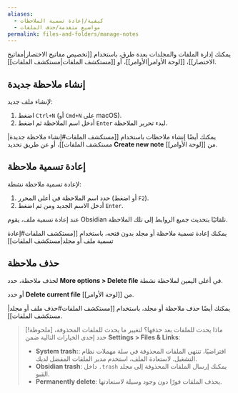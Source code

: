 ```yaml
---
aliases:
  - كيفية/إعادة تسمية الملاحظات
  - مواضيع متفدمة/حذف الملفات
permalink: files-and-folders/manage-notes
---
```


يمكنك إدارة الملفات والمجلدات بعدة طرق، باستخدام [[تخصيص مفاتيح الاختصار|مفاتيح الاختصار]]، [[لوحة الأوامر|الأوامر]]، أو [[مستكشف الملفات|مستكشف الملفات]].

## إنشاء ملاحظة جديدة

لإنشاء ملف جديد:

1. اضغط `Ctrl+N` (أو `Cmd+N` على macOS).
2. أدخل اسم الملاحظة ثم اضغط `Enter` لبدء تحرير الملاحظة.

يمكنك أيضًا إنشاء ملاحظات باستخدام [[مستكشف الملفات#إنشاء ملاحظة جديدة|مستكشف الملفات]]، أو عن طريق تحديد **Create new note** من [[لوحة الأوامر]].

## إعادة تسمية ملاحظة

لإعادة تسمية ملاحظة نشطة:

1. حدد اسم الملاحظة في أعلى المحرر (أو اضغط `F2`).
2. أدخل الاسم الجديد ومن ثم اضغط `Enter`.

عند إعادة تسمية ملف، يقوم Obsidian تلقائيًا بتحديث جميع الروابط إلى تلك الملاحظة.

يمكنك إعادة تسمية ملاحظة أو مجلد بدون فتحه، باستخدام [[مستكشف الملفات#إعادة تسمية ملف أو مجلد|مستكشف الملفات]]

## حذف ملاحظة

لحذف ملاحظة، حدد **More options > Delete file** في أعلى اليمين لملاحظة نشطة.

أو حدد **Delete current file** من [[لوحة الأوامر]].

يمكنك أيضًا حذف ملاحظة أو مجلد، باستخدام [[مستكشف الملفات#حذف ملف أو مجلد|مستكشف الملفات]].

> [!ملحوظة] ماذا يحدث للملفات بعد حذفها؟
> لتغيير ما يحدث للملفات المحذوفة، حدد إحدى الخيارات التالية ضمن **Settings > Files & Links**:
>
> - **System trash:**: افتراضيًا، تنتهي الملفات المحذوفة في سلة مهملات نظام التشغيل. لاستعادة الملف، استخدم مدير الملفات المفضل لديك.
> - **Obsidian trash**: يمكنك إرسال الملفات المحذوفة إلى مجلد <code dir="ltr">.trash</code> داخل القبو.
> - **Permanently delete**: يحذف الملفات فورًا دون وجود وسيلة لاستعادتها.
